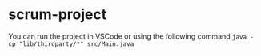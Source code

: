 # scrum-project

You can run the project in VSCode or using the following command `java -cp "lib/thirdparty/*" src/Main.java`

